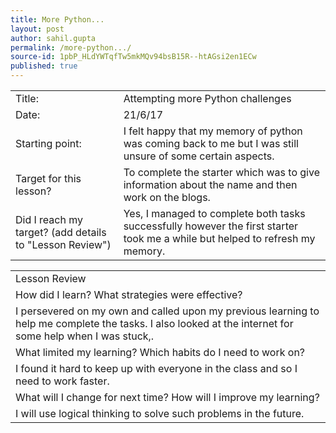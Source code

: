 ```yaml
---
title: More Python...
layout: post
author: sahil.gupta
permalink: /more-python.../
source-id: 1pbP_HLdYWTqfTw5mkMQv94bsB15R--htAGsi2en1ECw
published: true
---
```

<table>
  <tr>
    <td>Title:</td>
    <td>Attempting more Python challenges</td>
  </tr>
  <tr>
    <td>Date:</td>
    <td>21/6/17</td>
  </tr>
  <tr>
    <td>Starting point:</td>
    <td>I felt happy that my memory of python was coming back to me but I was still  unsure of some certain aspects.</td>
  </tr>
  <tr>
    <td>Target for this lesson?</td>
    <td>To complete the starter which was to give information about the name and then work on the blogs.</td>
  </tr>
  <tr>
    <td>Did I reach my target? 
(add details to "Lesson Review")</td>
    <td>Yes, I managed to complete both tasks successfully however the first starter took me a while but helped to refresh my memory.</td>
  </tr>
</table>


<table>
  <tr>
    <td>Lesson Review</td>
  </tr>
  <tr>
    <td>How did I learn? What strategies were effective? </td>
  </tr>
  <tr>
    <td>I persevered on my own and called upon my previous learning to help me complete the tasks. I also looked at the internet for some help when I was stuck,.</td>
  </tr>
  <tr>
    <td>What limited my learning? Which habits do I need to work on? </td>
  </tr>
  <tr>
    <td>I found it hard to keep up with everyone in the class and so I need to work faster.</td>
  </tr>
  <tr>
    <td>What will I change for next time? How will I improve my learning?</td>
  </tr>
  <tr>
    <td>I will use logical thinking to solve such problems in the future.</td>
  </tr>
  <script src="//repl.it/embed/IvPr/2.js"></script>
</table>


